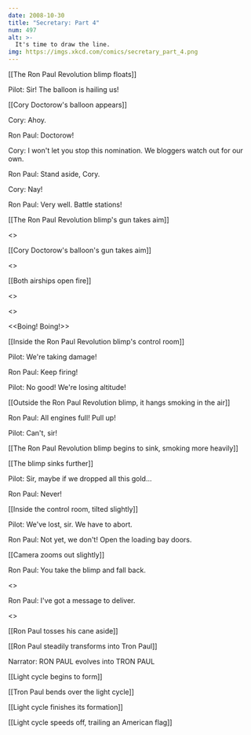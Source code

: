 ```yaml
---
date: 2008-10-30
title: "Secretary: Part 4"
num: 497
alt: >-
  It's time to draw the line.
img: https://imgs.xkcd.com/comics/secretary_part_4.png
---
```

[[The Ron Paul Revolution blimp floats]]

Pilot: Sir! The balloon is hailing us!

[[Cory Doctorow's balloon appears]]

Cory: Ahoy.

Ron Paul: Doctorow!

Cory: I won't let you stop this nomination. We bloggers watch out for our own.

Ron Paul: Stand aside, Cory.

Cory: Nay!

Ron Paul: Very well. Battle stations!

[[The Ron Paul Revolution blimp's gun takes aim]]

<<Whirrr kachunk>>

[[Cory Doctorow's balloon's gun takes aim]]

<<Whirrrr kachunk>>

[[Both airships open fire]]

<<Pew pew pew>>

<<Pew pew>>

<<Boing! Boing!>>

[[Inside the Ron Paul Revolution blimp's control room]]

Pilot: We're taking damage!

Ron Paul: Keep firing!

Pilot: No good! We're losing altitude!

[[Outside the Ron Paul Revolution blimp, it hangs smoking in the air]]

Ron Paul: All engines full! Pull up!

Pilot: Can't, sir!

[[The Ron Paul Revolution blimp begins to sink, smoking more heavily]]

[[The blimp sinks further]]

Pilot: Sir, maybe if we dropped all this gold...

Ron Paul: Never!

[[Inside the control room, tilted slightly]]

Pilot: We've lost, sir. We have to abort.

Ron Paul: Not yet, we don't! Open the loading bay doors.

[[Camera zooms out slightly]]

Ron Paul: You take the blimp and fall back.

<<click>>

Ron Paul: I've got a message to deliver.

<<Whirr>>

[[Ron Paul tosses his cane aside]]

[[Ron Paul steadily transforms into Tron Paul]]

Narrator: RON PAUL evolves into TRON PAUL

[[Light cycle begins to form]]

[[Tron Paul bends over the light cycle]]

[[Light cycle finishes its formation]]

[[Light cycle speeds off, trailing an American flag]]

